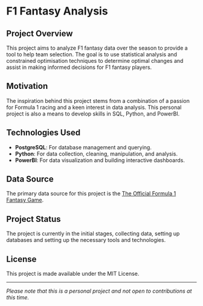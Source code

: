 # F1 Fantasy Analysis

## Project Overview
This project aims to analyze F1 fantasy data over the season to provide a tool to help team selection. The goal is to use statistical analysis and constrained optimisation techniques to determine optimal changes and assist in making informed decisions for F1 fantasy players.

## Motivation
The inspiration behind this project stems from a combination of a passion for Formula 1 racing and a keen interest in data analysis. This personal project is also a means to develop skills in SQL, Python, and PowerBI.

## Technologies Used
- **PostgreSQL**: For database management and querying.
- **Python**: For data collection, cleaning, manipulation, and analysis.
- **PowerBI**: For data visualization and building interactive dashboards.

## Data Source
The primary data source for this project is the [The Official Formula 1 Fantasy Game](https://fantasy.formula1.com/en/statistics/details?tab=driver&filter=fPoints).

## Project Status
The project is currently in the initial stages, collecting data, setting up databases and setting up the necessary tools and technologies.

## License
This project is made available under the MIT License.

---

*Please note that this is a personal project and not open to contributions at this time.*
